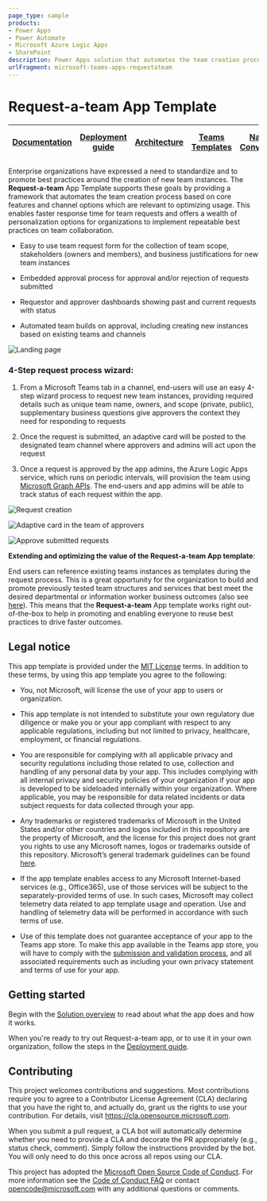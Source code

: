 ```yaml
---
page_type: sample
products:
- Power Apps
- Power Automate
- Microsoft Azure Logic Apps
- SharePoint
description: Power Apps solution that automates the team creation process based on core features and channel options
urlFragment: microsoft-teams-apps-requestateam
---
```


# Request-a-team App Template

| [Documentation](https://github.com/OfficeDev/microsoft-teams-apps-requestateam/wiki/Home) | [Deployment guide](https://github.com/OfficeDev/microsoft-teams-apps-requestateam/wiki/Deployment-Guide) | [Architecture](https://github.com/OfficeDev/microsoft-teams-apps-requestateam/wiki/Solution-Overview) | [Teams Templates](https://github.com/OfficeDev/microsoft-teams-apps-requestateam/wiki/Teams-Templates) | [Naming Conventions](https://github.com/OfficeDev/microsoft-teams-apps-requestateam/wiki/Naming-Conventions) | [Refreshing Expired Secrets](https://github.com/OfficeDev/microsoft-teams-apps-requestateam/wiki/Refreshing-Expired-Secrets)
| ---- | ---- | ---- | ---- | ---- | ---- |

Enterprise organizations have expressed a need to standardize and to promote best practices around the creation of new team instances. The **Request-a-team** App Template supports these goals by providing a framework that automates the team creation process based on core features and channel options which are relevant to optimizing usage. This enables faster response time for team requests and offers a wealth of personalization options for organizations to implement repeatable best practices on team collaboration. 

 - Easy to use team request form for the collection of team scope, stakeholders (owners and members), and business justifications for new team instances 

 - Embedded approval process for approval and/or rejection of requests submitted 

 - Requestor and approver dashboards showing past and current requests with status 

 - Automated team builds on approval, including creating new instances based on existing teams and channels

![Landing page](https://github.com/OfficeDev/microsoft-teams-apps-requestateam/wiki/Images/Landing_page.png)

### 4-Step request process wizard: 

1. From a Microsoft Teams tab in a channel, end-users will use an easy 4-step wizard process to request new team instances, providing required details such as unique team name, owners, and scope (private, public), supplementary business questions give approvers the context they need for responding to requests  

2. Once the request is submitted, an adaptive card will be posted to the designated team channel where approvers and admins will act upon the request 

3. Once a request is approved by the app admins, the Azure Logic Apps service, which runs on periodic intervals, will provision the team using [Microsoft Graph APIs](https://docs.microsoft.com/en-us/graph/teams-concept-overview). The end-users and app admins will be able to track status of each request within the app. 


![Request creation](https://github.com/OfficeDev/microsoft-teams-apps-requestateam/wiki/Images/Team_Info_2.png)

![Adaptive card in the team of approvers](https://github.com/OfficeDev/microsoft-teams-apps-requestateam/wiki/Images/Pending_approval.png)

![Approve submitted requests](https://github.com/OfficeDev/microsoft-teams-apps-requestateam/wiki/Images/Approve_requests.png)

**Extending and optimizing the value of the Request-a-team App template**: 

End users can reference existing teams instances as templates during the request process. This is a great opportunity for the organization to build and promote previously tested team structures and services that best meet the desired departmental or information worker business outcomes (also see [here](https://support.microsoft.com/en-us/office/create-a-team-from-an-existing-team-f41a759b-3101-4af6-93bd-6aba0e5d7635?ui=en-us&rs=en-us&ad=us)). This means that the **Request-a-team** App template works right out-of-the-box to help in promoting and enabling everyone to reuse best practices to drive faster outcomes.
 

## Legal notice

This app template is provided under the [MIT License](https://github.com/OfficeDev/microsoft-teams-apps-requestateam/blob/master/LICENSE) terms.  In addition to these terms, by using this app template you agree to the following:

- You, not Microsoft, will license the use of your app to users or organization. 

- This app template is not intended to substitute your own regulatory due diligence or make you or your app compliant with respect to any applicable regulations, including but not limited to privacy, healthcare, employment, or financial regulations.

- You are responsible for complying with all applicable privacy and security regulations including those related to use, collection and handling of any personal data by your app. This includes complying with all internal privacy and security policies of your organization if your app is developed to be sideloaded internally within your organization. Where applicable, you may be responsible for data related incidents or data subject requests for data collected through your app.

- Any trademarks or registered trademarks of Microsoft in the United States and/or other countries and logos included in this repository are the property of Microsoft, and the license for this project does not grant you rights to use any Microsoft names, logos or trademarks outside of this repository. Microsoft’s general trademark guidelines can be found [here](https://www.microsoft.com/en-us/legal/intellectualproperty/trademarks/usage/general.aspx).

- If the app template enables access to any Microsoft Internet-based services (e.g., Office365), use of those services will be subject to the separately-provided terms of use. In such cases, Microsoft may collect telemetry data related to app template usage and operation. Use and handling of telemetry data will be performed in accordance with such terms of use.

- Use of this template does not guarantee acceptance of your app to the Teams app store. To make this app available in the Teams app store, you will have to comply with the [submission and validation process](https://docs.microsoft.com/en-us/microsoftteams/platform/concepts/deploy-and-publish/appsource/publish), and all associated requirements such as including your own privacy statement and terms of use for your app.


## Getting started

Begin with the [Solution overview](https://github.com/OfficeDev/microsoft-teams-apps-requestateam/wiki/Solution-overview) to read about what the app does and how it works.

When you're ready to try out Request-a-team app, or to use it in your own organization, follow the steps in the [Deployment guide](https://github.com/OfficeDev/microsoft-teams-apps-requestateam/wiki/Deployment-guide).

## Contributing

This project welcomes contributions and suggestions.  Most contributions require you to agree to a
Contributor License Agreement (CLA) declaring that you have the right to, and actually do, grant us
the rights to use your contribution. For details, visit https://cla.opensource.microsoft.com.

When you submit a pull request, a CLA bot will automatically determine whether you need to provide
a CLA and decorate the PR appropriately (e.g., status check, comment). Simply follow the instructions
provided by the bot. You will only need to do this once across all repos using our CLA.

This project has adopted the [Microsoft Open Source Code of Conduct](https://opensource.microsoft.com/codeofconduct/).
For more information see the [Code of Conduct FAQ](https://opensource.microsoft.com/codeofconduct/faq/) or
contact [opencode@microsoft.com](mailto:opencode@microsoft.com) with any additional questions or comments.
